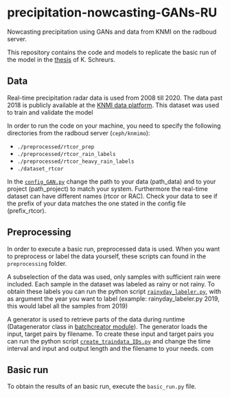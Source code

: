 # precipitation-nowcasting-GANs-RU
Nowcasting precipitation using GANs and data from KNMI on the radboud server. 

This repository contains the code and models to replicate the basic run of the model in the [thesis](https://www.ru.nl/publish/pages/769526/koert_schreurs.pdf) of K. Schreurs.

## Data 
Real-time precipitation radar data is used from 2008 till 2020. The data past 2018 is publicly available at the [KNMI data platform](https://api.dataplatform.knmi.nl/open-data/v1/datasets/nl_rdr_data_rtcor_5m_tar/versions/1.0/files). This dataset was used to train and validate the model

In order to run the code on your machine, you need to specify the following directories from the radboud server (`ceph/knmimo`):
- `./preprocessed/rtcor_prep`
- `./preprocessed/rtcor_rain_labels`
- `./preprocessed/rtcor_heavy_rain_labels`
- `./dataset_rtcor`

In the [`config_GAN.py`](https://github.com/charlottecvn/sprecipitation-nowcasting-GANs-RU/blob/main/config_GAN.py) change the path to your data (path_data) and to your project (path_project) to match your system. Furthermore the real-time dataset can have different names (rtcor or RAC). Check your data to see if the prefix of your data matches the one stated in the config file (prefix_rtcor).

## Preprocessing 
In order to execute a basic run, preprocessed data is used. When you want to preprocess or label the data yourself, these scripts can found in the `preprocessing` folder.

A subselection of the data was used, only samples with sufficient rain were included. Each sample in the dataset was labeled as rainy or not rainy.
To obtain these labels you can run the python script [`rainyday_labeler.py`](https://github.com/charlottecvn/precipitation-nowcasting-GANs-RU/blob/main/preprocessing/rainyday_labeler.py), with as argument the year you want to label (example: rainyday_labeler.py 2019, this would label all the samples from 2019)

A generator is used to retrieve parts of the data during runtime (Datagenerator class in [batchcreator module](https://github.com/charlottecvn/precipitation-nowcasting-GANs-RU/blob/main/batchcreator_GAN.py)). The generator loads the input, target pairs by filename. To create these input and target pairs you can run the python script [`create_traindata_IDs.py`](https://github./charlottecvn/precipitation-nowcasting-GANs-RU/blob/main/preprocessing/create_traindata_IDs.py) and change the time interval and input and output length and the filename to your needs.
com
## Basic run 
To obtain the results of an basic run, execute the `basic_run.py` file.  